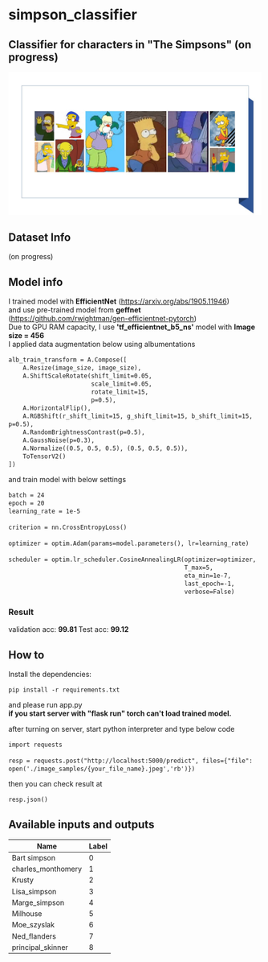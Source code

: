 # simpson_classifier
## Classifier for characters in "The Simpsons"  (on progress)
<img src="./simpson_title.jpg"/>

## Dataset Info
(on progress)
## Model info
I trained model with <b>EfficientNet</b> (https://arxiv.org/abs/1905.11946)  
and use pre-trained model from <b>geffnet</b> (https://github.com/rwightman/gen-efficientnet-pytorch)  
Due to GPU RAM capacity, I use <b>'tf_efficientnet_b5_ns'</b> model with <b>Image size = 456</b>  
I applied data augmentation below using albumentations
```
alb_train_transform = A.Compose([
    A.Resize(image_size, image_size),
    A.ShiftScaleRotate(shift_limit=0.05,
                       scale_limit=0.05,
                       rotate_limit=15,
                       p=0.5),
    A.HorizontalFlip(),                       
    A.RGBShift(r_shift_limit=15, g_shift_limit=15, b_shift_limit=15, p=0.5),
    A.RandomBrightnessContrast(p=0.5),
    A.GaussNoise(p=0.3),
    A.Normalize((0.5, 0.5, 0.5), (0.5, 0.5, 0.5)),
    ToTensorV2()
])
```
and train model with below settings
```
batch = 24 
epoch = 20
learning_rate = 1e-5

criterion = nn.CrossEntropyLoss()

optimizer = optim.Adam(params=model.parameters(), lr=learning_rate)

scheduler = optim.lr_scheduler.CosineAnnealingLR(optimizer=optimizer,
                                                 T_max=5,
                                                 eta_min=1e-7,
                                                 last_epoch=-1,
                                                 verbose=False)
```
### Result
validation acc: <b>99.81 </b>
Test acc: <b>99.12</b>
## How to  
Install the dependencies:
```
pip install -r requirements.txt
```
and please run app.py  
<b>if you start server with "flask run" torch can't load trained model.</b>  
  
after turning on server, start python interpreter and type below code
```
import requests

resp = requests.post("http://localhost:5000/predict", files={"file": open('./image_samples/{your_file_name}.jpeg','rb')})
```
then you can check result at
```
resp.json()
```

## Available inputs and outputs
|Name|Label|
|-|-|
|Bart simpson|0|
|charles_monthomery|1|
|Krusty|2|
|Lisa_simpson|3|
|Marge_simpson|4|
|Milhouse|5|
|Moe_szyslak|6|
|Ned_flanders|7|
|principal_skinner|8|
